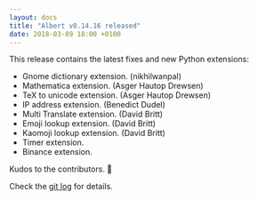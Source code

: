 ```yaml
---
layout: docs
title: "Albert v0.14.16 released"
date: 2018-03-09 18:00 +0100
---
```

This release contains the latest fixes and new Python extensions:

* Gnome dictionary extension. (nikhilwanpal)
* Mathematica extension. (Asger Hautop Drewsen)
* TeX to unicode extension. (Asger Hautop Drewsen)
* IP address extension. (Benedict Dudel)
* Multi Translate extension. (David Britt)
* Emoji lookup extension. (David Britt)
* Kaomoji lookup extension. (David Britt)
* Timer extension.
* Binance extension.

Kudos to the contributors. 👏

Check the [git log](https://github.com/albertlauncher/albert/commits/v0.14.16) for details.

